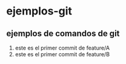 # ejemplos-git
## ejemplos de comandos de git
1. este es el primer commit de feature/A
2. este es el primer commit de feature/B
